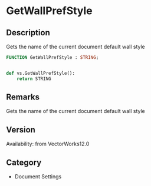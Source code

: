 # GetWallPrefStyle

## Description
Gets the name of the current document default wall style

```pascal
FUNCTION GetWallPrefStyle : STRING;
```

```python

def vs.GetWallPrefStyle():
    return STRING
```

## Remarks
Gets the name of the current document default wall style

## Version
Availability: from VectorWorks12.0
## Category
* Document Settings

